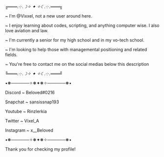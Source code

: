 ╔═══*.·:·.☽✧    ✦    ✧☾.·:·.*═══╗


~ I'm @Vixxel, not a new user around here.

~ I enjoy learning about codes, scripting, and anything computer wise. I also love aviation and law.

~ I'm currently a senior for my high school and in my vo-tech school.

~ I'm looking to help those with managemental positioning and related fields.


~ You're free to contact me on the social medias below this description


╚═══*.·:·.☽✧    ✦    ✧☾.·:·.*═══╝

•❅──────✧❅✦❅✧──────❅•

Discord ~ Beloved#0216

Snapchat ~ sansissnap193

Youtube ~ Rinzlerkia

Twitter ~ Vixel_A

Instagram ~ x__Beloved

•❅──────✧❅✦❅✧──────❅•


Thank you for checking my profile!

